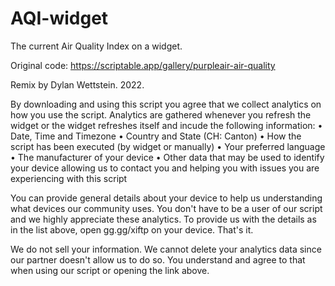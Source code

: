 # AQI-widget
The current Air Quality Index on a widget.

Original code: https://scriptable.app/gallery/purpleair-air-quality

Remix by Dylan Wettstein. 2022.

By downloading and using this script you agree that we collect analytics on how you use the script. Analytics are gathered whenever you refresh the widget or the widget refreshes itself and incude the following information:
• Date, Time and Timezone
• Country and State (CH: Canton)
• How the script has been executed (by widget or manually)
• Your preferred language
• The manufacturer of your device
• Other data that may be used to identify your device allowing us to contact you and helping you with issues you are experiencing with this script

You can provide general details about your device to help us understanding what devices our community uses. You don't have to be a user of our script and we highly appreciate these analytics. To provide us with the details as in the list above, open gg.gg/xiftp on your device. That's it.

We do not sell your information. We cannot delete your analytics data since our partner doesn't allow us to do so. You understand and agree to that when using our script or opening the link above.
